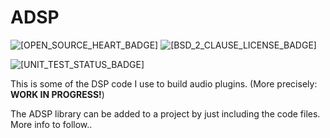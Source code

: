 # ADSP

![[OPEN_SOURCE_HEART_BADGE]](https://badges.frapsoft.com/os/v1/open-source.png?v=103)
![[BSD_2_CLAUSE_LICENSE_BADGE]](https://img.shields.io/badge/License-BSD&#8722;2&#8722;Clause-blue.svg)

![[UNIT_TEST_STATUS_BADGE]](https://github.com/butchwarns/Audio_DSP/actions/workflows/tests.yml/badge.svg)

This is some of the DSP code I use to build audio plugins. (More precisely: **WORK IN PROGRESS!**)

The ADSP library can be added to a project by just including the code files. More info to follow..